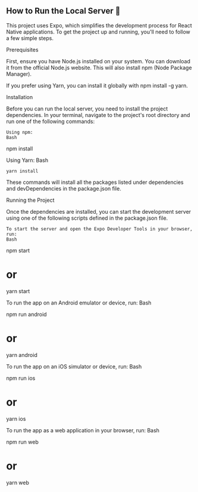 ## How to Run the Local Server 🚀

This project uses Expo, which simplifies the development process for React Native applications. To get the project up and running, you'll need to follow a few simple steps.

Prerequisites

First, ensure you have Node.js installed on your system. You can download it from the official Node.js website. This will also install npm (Node Package Manager).

If you prefer using Yarn, you can install it globally with npm install -g yarn.

Installation

Before you can run the local server, you need to install the project dependencies. In your terminal, navigate to the project's root directory and run one of the following commands:

    Using npm:
    Bash

npm install

Using Yarn:
Bash

    yarn install

These commands will install all the packages listed under dependencies and devDependencies in the package.json file.

Running the Project

Once the dependencies are installed, you can start the development server using one of the following scripts defined in the package.json file.

    To start the server and open the Expo Developer Tools in your browser, run:
    Bash

npm start
# or
yarn start

To run the app on an Android emulator or device, run:
Bash

npm run android
# or
yarn android

To run the app on an iOS simulator or device, run:
Bash

npm run ios
# or
yarn ios

To run the app as a web application in your browser, run:
Bash

npm run web
# or
yarn web